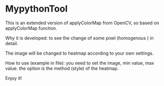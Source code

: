 # MypythonTool
This is an extended version of applyColorMap from OpenCV, so based on applyColorMap function.

Why it is developed: to see the change of some pixel (homogenous ) in detail. 

The image will be changed to heatmap according to your own settings. 

How to use (example in file): you need to set the image, min value, max value. the option is the method (style) of the heatmap. 

Enjoy it!
